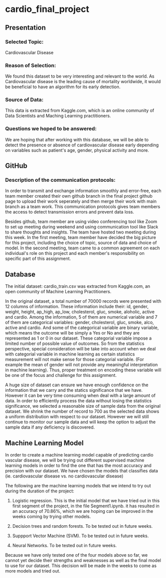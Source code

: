 # cardio_final_project


## Presentation

### Selected Topic: 
Cardiovascular Disease

### Reason of Selection: 
We found this dataset to be very interesting and relevant to the world. As Cardiovascular disease is the leading cause of mortality worldwide, it would be beneficial to have an algorithm for its early detection.

### Source of Data:
This data is extracted from Kaggle.com, which is an online community of Data Scientists and Maching Learning practitioners.

### Questions we hoped to be answered:
We are hoping that after working with this database, we will be able to detect the presence or absence of cardiovascular disease early depending on variables such as patient's age, gender, physical activity and more.

## GitHub

### Description of the communication protocols: 
In order to transmit and exchange information smoothly and error-free, each team member created their own github branch in the final project github page to upload their work seperately and then merge their work with main branch as a team work. This communication protocols gives team members the access to detect transmission errors and prevent data loss. 

Besides github, team member are using video conferencing tool like Zoom to set up meeting during weekend and using communication tool like Slack to share thoughts and insights. The team have hosted two meeting during this week. In the first meeting, team member have decided the big picture for this project, including the choice of topic, source of data and choice of model. In the second meeting, team came to a common agreement on each individual's role on this project and each member's responsibility on specific part of this assignment.


## Database

The initial dataset: cardio_train.csv was extracted from Kaggle.com, an open community of Machine Learning Practitioners.  

In the original dataset, a total number of 70000 records were presented with 12 columns of information. These information include their: id, gender, weight, height, ap_high, ap_low, cholesterol, gluc, smoke, aloholic, active and cardio. Among the information, 5 of them are numerical variable and 7 of them are categorical variables: gender, cholesterol, gluc, smoke, alco, active and cardio. And some of the categorical variable are binary variable, which means the outcome will be simply a Yes or No and they are represented as 1 or 0 in our dataset. These categorial variable impose a limited number of possible value of outcomes. So from the statistics perspective, special consideration will be take into account when we deal with categorial variable in machine learning as certain statistics measurement will not make sense for those categorial variable. (For example the mean of gender will not provide any meaningful interpretation in machine learning). Thus, proper treatment on encoding these variable will be one of the focus and challenge for this assignment. 


A huge size of dataset can ensure we have enough confidence on the information that we carry and the statics significance that we have. However it can be very time consuming when deal with a large amount of data.  In order to efficiently process the data without losing the statistics significance, we selected a reasonable size of sample data from the original dataset. We shrink the number of record to 700 as the selected data shows a uniform distribution with respect to our dataset. However we will still continue to monitor our sample data and will keep the option to adjust the sample data if any deficiency is discovered.

## Machine Learning Model

In order to create a machine learning model capable of predicting cardio vascular disease, we will be trying out different supervised machine learning models in order to find the one that has the most accuracy and precision with our dataset. We have chosen the models that classifies data (ie. cardiovascular disease vs. no cardiovascular disease)

The following are the machine learning models that we intend to try out during the duration of the project: 

1. Logistic regression. This is the initial model that we have tried out in this first segment of the project, in the file Segment1.ipynb. it has resulted in an accuracy of 70.86%, which we are hoping can be improved in the weeks coming by trying other models. 

2. Decision trees and random forests. To be tested out in future weeks. 

3. Suppport Vector Machine (SVM). To be tested out in future weeks. 

4. Neural Networks. To be tested out in future weeks. 

Because we have only tested one of the four models above so far, we cannot yet decide their strengths and weaknesses as well as the final model to use for our dataset. This decision will be made in the weeks to come as more models and tried out. 



